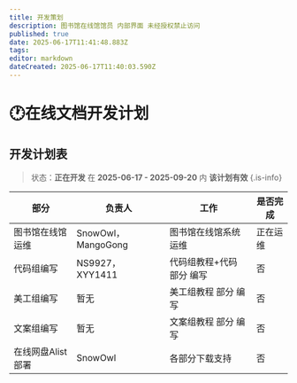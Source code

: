 ```yaml
---
title: 开发策划
description: 图书馆在线馆馆员 内部界面 未经授权禁止访问
published: true
date: 2025-06-17T11:41:48.883Z
tags: 
editor: markdown
dateCreated: 2025-06-17T11:40:03.590Z
---
```


# 🕐在线文档开发计划
## 开发计划表
> 状态：**正在开发** 在 **2025-06-17 - 2025-09-20** 内 **该计划有效**
{.is-info}


| 部分          | 负责人           | 工作                    |  是否完成                     |
| ------------- | ------------------ | ---------------------------- | ---------------------------- |
| 图书馆在线馆运维  | SnowOwl，MangoGong       | 图书馆在线馆系统运维             | 正在运维             |
| 代码组编写  | NS9927，XYY1411    | 代码组教程+代码 部分 编写         | 否             |
| 美工组编写      | 暂无       | 美工组教程 部分 编写         |否             |
| 文案组编写      | 暂无       | 文案组教程 部分 编写       |否             |
| 在线网盘Alist部署  | SnowOwl       | 各部分下载支持                |否             |